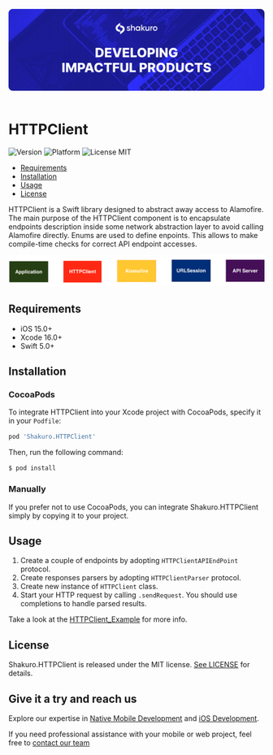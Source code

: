 ![Shakuro HTTPClient](Resources/title_image.png)
<br><br>
# HTTPClient
![Version](https://img.shields.io/badge/version-1.3.0-blue.svg)
![Platform](https://img.shields.io/badge/platform-iOS-lightgrey.svg)
![License MIT](https://img.shields.io/badge/license-MIT-green.svg)

- [Requirements](#requirements)
- [Installation](#installation)
- [Usage](#usage)
- [License](#license)

HTTPClient is a Swift library designed to abstract away access to Alamofire. The main purpose of the HTTPClient component is to encapsulate endpoints description inside some network abstraction layer to avoid calling Alamofire directly. Enums are used to define enpoints. This allows to make compile-time checks for correct API endpoint accesses.

![](Resources/HTTPClient.png)

## Requirements

- iOS 15.0+
- Xcode 16.0+
- Swift 5.0+

## Installation

### CocoaPods

To integrate HTTPClient into your Xcode project with CocoaPods, specify it in your `Podfile`:

```ruby
pod 'Shakuro.HTTPClient'
```

Then, run the following command:

```bash
$ pod install
```

### Manually

If you prefer not to use CocoaPods, you can integrate Shakuro.HTTPClient simply by copying it to your project.

## Usage

1. Create a couple of endpoints by adopting `HTTPClientAPIEndPoint` protocol.
2. Create responses parsers by adopting `HTTPClientParser` protocol.
3. Create new instance of `HTTPClient` class.
4. Start your HTTP request by calling `.sendRequest`. You should use completions to handle parsed results.

Take a look at the [HTTPClient_Example](https://github.com/shakurocom/HTTPClient/tree/master/HTTPClient_Example) for more info.

## License

Shakuro.HTTPClient is released under the MIT license. [See LICENSE](https://github.com/shakurocom/HTTPClient/blob/master/LICENSE.md) for details.

## Give it a try and reach us

Explore our expertise in <a href="https://shakuro.com/services/native-mobile-development/?utm_source=github&utm_medium=repository&utm_campaign=http-client">Native Mobile Development</a> and <a href="https://shakuro.com/services/ios-dev/?utm_source=github&utm_medium=repository&utm_campaign=http-client">iOS Development</a>.</p>

If you need professional assistance with your mobile or web project, feel free to <a href="https://shakuro.com/get-in-touch/?utm_source=github&utm_medium=repository&utm_campaign=http-client">contact our team</a>
